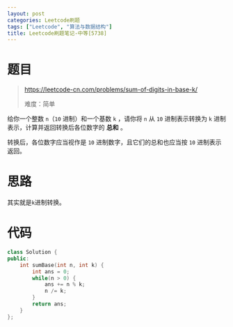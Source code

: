 ```yaml
---
layout: post
categories: Leetcode刷题
tags: ["Leetcode", "算法与数据结构"]
title: Leetcode刷题笔记-中等[5738]
---
```


<!-- more -->

# 题目

> https://leetcode-cn.com/problems/sum-of-digits-in-base-k/
>
> 难度：简单

给你一个整数 `n`（`10` 进制）和一个基数 `k` ，请你将 `n` 从 `10` 进制表示转换为 `k` 进制表示，计算并返回转换后各位数字的 **总和** 。

转换后，各位数字应当视作是 `10` 进制数字，且它们的总和也应当按 `10` 进制表示返回。

# 思路

其实就是`k`进制转换。

# 代码

```c++
class Solution {
public:
    int sumBase(int n, int k) {
        int ans = 0;
        while(n > 0) {
            ans += n % k;
            n /= k;
        }
        return ans;
    }
};
```

